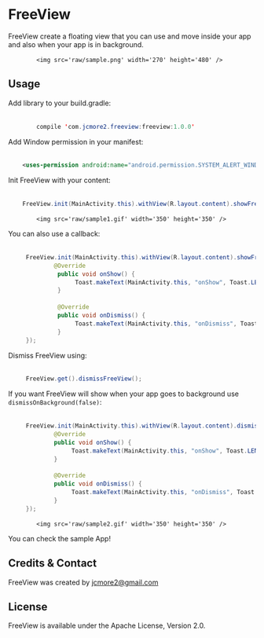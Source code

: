 FreeView
=============

FreeView create a floating view that you can use and move inside your app and also when your app is in background.

            <img src='raw/sample.png' width='270' height='480' />

Usage
-----

Add library to your build.gradle:

```java

	    compile 'com.jcmore2.freeview:freeview:1.0.0'

```

Add Window permission in your manifest:

```xml

    <uses-permission android:name="android.permission.SYSTEM_ALERT_WINDOW" />

```

Init FreeView with your content:

```java

    FreeView.init(MainActivity.this).withView(R.layout.content).showFreeView();

```

            <img src='raw/sample1.gif' width='350' height='350' />


You can also use a callback:

```java

     FreeView.init(MainActivity.this).withView(R.layout.content).showFreeView(new FreeView.FreeViewListener() {
             @Override
              public void onShow() {
                   Toast.makeText(MainActivity.this, "onShow", Toast.LENGTH_SHORT).show();
              }

              @Override
              public void onDismiss() {
                   Toast.makeText(MainActivity.this, "onDismiss", Toast.LENGTH_SHORT).show();
              }
     });

```

Dismiss FreeView using:

```java

     FreeView.get().dismissFreeView();


```

If you want FreeView will show when your app goes to background use ``dismissOnBackground(false)``:

```java

     FreeView.init(MainActivity.this).withView(R.layout.content).dismissOnBackground(false).showFreeView(new FreeView.FreeViewListener() {
             @Override
             public void onShow() {
                  Toast.makeText(MainActivity.this, "onShow", Toast.LENGTH_SHORT).show();
             }

             @Override
             public void onDismiss() {
                  Toast.makeText(MainActivity.this, "onDismiss", Toast.LENGTH_SHORT).show();
             }
     });

```

            <img src='raw/sample2.gif' width='350' height='350' />


You can check the sample App!

Credits & Contact
-----------------

FreeView was created by jcmore2@gmail.com


License
-------

FreeView is available under the Apache License, Version 2.0.
